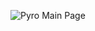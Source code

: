 ![Pyro Main Page](https://drive.google.com/file/d/1zELbEGb56p106vR5T7OVk3G402TEGndE/view?usp=sharing)
